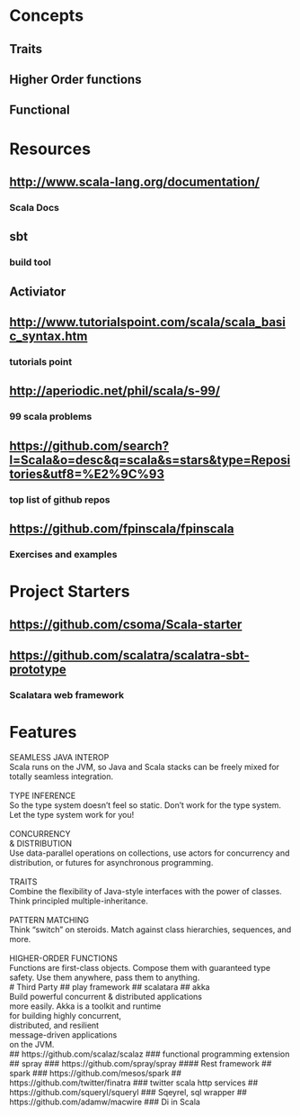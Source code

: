 # Concepts
## Traits
## Higher Order functions
## Functional
# Resources
## http://www.scala-lang.org/documentation/
### Scala Docs
## sbt
### build tool
## Activiator
## http://www.tutorialspoint.com/scala/scala_basic_syntax.htm
### tutorials point
## http://aperiodic.net/phil/scala/s-99/
### 99 scala problems
## https://github.com/search?l=Scala&o=desc&q=scala&s=stars&type=Repositories&utf8=%E2%9C%93
### top list of github repos
## https://github.com/fpinscala/fpinscala
### Exercises and examples
# Project Starters
## https://github.com/csoma/Scala-starter
## https://github.com/scalatra/scalatra-sbt-prototype
### Scalatara web framework
# Features
<div>SEAMLESS JAVA INTEROP<br></div><div>Scala runs on the JVM, so Java and Scala stacks can be freely mixed for totally seamless integration.</div><div><br></div><div>TYPE INFERENCE</div><div>So the type system doesn&#x2019;t feel so static. Don&#x2019;t work for the type system. Let the type system work for you!</div><div><br></div><div>CONCURRENCY</div><div>&amp; DISTRIBUTION</div><div>Use data-parallel operations on collections, use actors for concurrency and distribution, or futures for asynchronous programming.</div><div><br></div><div>TRAITS</div><div>Combine the flexibility of Java-style interfaces with the power of classes. Think principled multiple-inheritance.</div><div><br></div><div>PATTERN MATCHING</div><div>Think &#x201C;switch&#x201D; on steroids. Match against class hierarchies, sequences, and more.</div><div><br></div><div>HIGHER-ORDER FUNCTIONS</div><div>Functions are first-class objects. Compose them with guaranteed type safety. Use them anywhere, pass them to anything.</div>
# Third Party
## play framework
## scalatara
## akka
<div>Build powerful concurrent &amp; distributed applications</div><div>more easily. Akka is a toolkit and runtime</div><div>for building highly concurrent,</div><div>distributed, and resilient</div><div>message-driven applications</div><div>on the JVM.</div>
## https://github.com/scalaz/scalaz
### functional programming extension
## spray
### https://github.com/spray/spray
#### Rest framework
## spark
### https://github.com/mesos/spark
## https://github.com/twitter/finatra
### twitter scala http services
## https://github.com/squeryl/squeryl
### Sqeyrel, sql wrapper
## https://github.com/adamw/macwire
### Di in Scala
